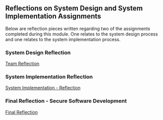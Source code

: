 ## Reflections on System Design and System Implementation Assignments

Below are reflection pieces written regarding two of the assignments completed during this module. One relates to the system design process and one relates to the system implementation process.

### System Design Reflection

[Team Reflection](/pdf/ssd_team_reflection.pdf) 


### System Implementation Reflection

[System Implementation - Reflection](/pdf/s_ystem_implementation_reflection.pdf) 


### Final Reflection - Secure Software Development
[Final Reflection](/pdf/ssd_final_reflection.pdf) 

